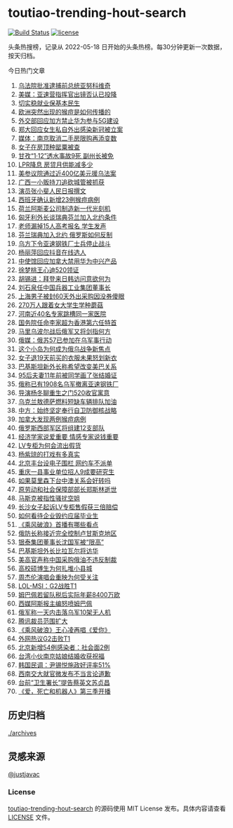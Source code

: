 <!--
 * @Author: WangLiShuai
 * @Date: 2022-05-17 14:08:06
 * @LastEditTime: 2022-05-18 14:51:18
 * @FilePath: \hot-search\toutiao-trending-hout-search\README.md
 * @Description:
-->

# toutiao-trending-hout-search

[![Build Status](https://github.com/justjavac/weibo-trending-hot-search/workflows/ci/badge.svg?branch=master)](https://github.com/wlswang/toutiao-trending-hout-search/actions) [![license](https://img.shields.io/github/license/wlswang/toutiao-trending-hout-search)](https://github.com/wlswang/toutiao-trending-hout-search/blob/master/LICENSE)

头条热搜榜，记录从 2022-05-18 日开始的头条热榜。每30分钟更新一次数据，按天归档。

今日热门文章

<!-- BEGIN -->
  <!-- 最后更新时间 Sat May 21 2022 05:14:54 GMT+0800 (China Standard Time) -->
  1. [乌法院批准逮捕前总统亚努科维奇](https://www.toutiao.com/amos_land_page/?category_name=topic_innerflow&event_type=hot_board&log_pb=%7B%22category_name%22%3A%22topic_innerflow%22%2C%22cluster_type%22%3A%226%22%2C%22enter_from%22%3A%22click_category%22%2C%22entrance_hotspot%22%3A%22outside%22%2C%22event_type%22%3A%22hot_board%22%2C%22hot_board_cluster_id%22%3A%227099779795424116770%22%2C%22hot_board_impr_id%22%3A%222022052100305201021218803805483083%22%2C%22jump_page%22%3A%22hot_board_page%22%2C%22location%22%3A%22news_hot_card%22%2C%22page_location%22%3A%22hot_board_page%22%2C%22rank%22%3A%221%22%2C%22source%22%3A%22trending_tab%22%2C%22style_id%22%3A%2240132%22%2C%22title%22%3A%22%E4%B9%8C%E6%B3%95%E9%99%A2%E6%89%B9%E5%87%86%E9%80%AE%E6%8D%95%E5%89%8D%E6%80%BB%E7%BB%9F%E4%BA%9A%E5%8A%AA%E7%A7%91%E7%BB%B4%E5%A5%87%22%7D&rank=1&style_id=40132&topic_id=7099779795424116770)
1. [美媒：亚速营指挥官出镜否认已投降](https://www.toutiao.com/amos_land_page/?category_name=topic_innerflow&event_type=hot_board&log_pb=%7B%22category_name%22%3A%22topic_innerflow%22%2C%22cluster_type%22%3A%226%22%2C%22enter_from%22%3A%22click_category%22%2C%22entrance_hotspot%22%3A%22outside%22%2C%22event_type%22%3A%22hot_board%22%2C%22hot_board_cluster_id%22%3A%227099523239163985933%22%2C%22hot_board_impr_id%22%3A%222022052100305201021218803805483083%22%2C%22jump_page%22%3A%22hot_board_page%22%2C%22location%22%3A%22news_hot_card%22%2C%22page_location%22%3A%22hot_board_page%22%2C%22rank%22%3A%228%22%2C%22source%22%3A%22trending_tab%22%2C%22style_id%22%3A%2240132%22%2C%22title%22%3A%22%E7%BE%8E%E5%AA%92%EF%BC%9A%E4%BA%9A%E9%80%9F%E8%90%A5%E6%8C%87%E6%8C%A5%E5%AE%98%E5%87%BA%E9%95%9C%E5%90%A6%E8%AE%A4%E5%B7%B2%E6%8A%95%E9%99%8D%22%7D&rank=8&style_id=40132&topic_id=7099523239163985933)
1. [切实稳就业保基本民生](https://www.toutiao.com/amos_land_page/?category_name=topic_innerflow&event_type=hot_board&log_pb=%7B%22category_name%22%3A%22topic_innerflow%22%2C%22cluster_type%22%3A%222%22%2C%22enter_from%22%3A%22click_category%22%2C%22entrance_hotspot%22%3A%22outside%22%2C%22event_type%22%3A%22hot_board%22%2C%22hot_board_cluster_id%22%3A%227098552782554136587%22%2C%22hot_board_impr_id%22%3A%222022052100305201021218803805483083%22%2C%22jump_page%22%3A%22hot_board_page%22%2C%22location%22%3A%22news_hot_card%22%2C%22page_location%22%3A%22hot_board_page%22%2C%22rank%22%3A%223%22%2C%22source%22%3A%22trending_tab%22%2C%22style_id%22%3A%2240132%22%2C%22title%22%3A%22%E5%88%87%E5%AE%9E%E7%A8%B3%E5%B0%B1%E4%B8%9A%E4%BF%9D%E5%9F%BA%E6%9C%AC%E6%B0%91%E7%94%9F%22%7D&rank=3&style_id=40132&topic_id=7098552782554136587)
1. [欧洲突然出现的猴痘是如何传播的](https://www.toutiao.com/amos_land_page/?category_name=topic_innerflow&event_type=hot_board&log_pb=%7B%22category_name%22%3A%22topic_innerflow%22%2C%22cluster_type%22%3A%221%22%2C%22enter_from%22%3A%22click_category%22%2C%22entrance_hotspot%22%3A%22outside%22%2C%22event_type%22%3A%22hot_board%22%2C%22hot_board_cluster_id%22%3A%227099228961489620493%22%2C%22hot_board_impr_id%22%3A%222022052100305201021218803805483083%22%2C%22jump_page%22%3A%22hot_board_page%22%2C%22location%22%3A%22news_hot_card%22%2C%22page_location%22%3A%22hot_board_page%22%2C%22rank%22%3A%224%22%2C%22source%22%3A%22trending_tab%22%2C%22style_id%22%3A%2240132%22%2C%22title%22%3A%22%E6%AC%A7%E6%B4%B2%E7%AA%81%E7%84%B6%E5%87%BA%E7%8E%B0%E7%9A%84%E7%8C%B4%E7%97%98%E6%98%AF%E5%A6%82%E4%BD%95%E4%BC%A0%E6%92%AD%E7%9A%84%22%7D&rank=4&style_id=40132&topic_id=7099228961489620493)
1. [外交部回应加方禁止华为参与5G建设](https://www.toutiao.com/amos_land_page/?category_name=topic_innerflow&event_type=hot_board&log_pb=%7B%22category_name%22%3A%22topic_innerflow%22%2C%22cluster_type%22%3A%225%22%2C%22enter_from%22%3A%22click_category%22%2C%22entrance_hotspot%22%3A%22outside%22%2C%22event_type%22%3A%22hot_board%22%2C%22hot_board_cluster_id%22%3A%227099724943914438174%22%2C%22hot_board_impr_id%22%3A%222022052100305201021218803805483083%22%2C%22jump_page%22%3A%22hot_board_page%22%2C%22location%22%3A%22news_hot_card%22%2C%22page_location%22%3A%22hot_board_page%22%2C%22rank%22%3A%222%22%2C%22source%22%3A%22trending_tab%22%2C%22style_id%22%3A%2240132%22%2C%22title%22%3A%22%E5%A4%96%E4%BA%A4%E9%83%A8%E5%9B%9E%E5%BA%94%E5%8A%A0%E6%96%B9%E7%A6%81%E6%AD%A2%E5%8D%8E%E4%B8%BA%E5%8F%82%E4%B8%8E5G%E5%BB%BA%E8%AE%BE%22%7D&rank=2&style_id=40132&topic_id=7099724943914438174)
1. [郑大回应女生私自外出感染新冠被立案](https://www.toutiao.com/amos_land_page/?category_name=topic_innerflow&event_type=hot_board&log_pb=%7B%22category_name%22%3A%22topic_innerflow%22%2C%22cluster_type%22%3A%220%22%2C%22enter_from%22%3A%22click_category%22%2C%22entrance_hotspot%22%3A%22outside%22%2C%22event_type%22%3A%22hot_board%22%2C%22hot_board_cluster_id%22%3A%227099423738218840067%22%2C%22hot_board_impr_id%22%3A%222022052100305201021218803805483083%22%2C%22jump_page%22%3A%22hot_board_page%22%2C%22location%22%3A%22news_hot_card%22%2C%22page_location%22%3A%22hot_board_page%22%2C%22rank%22%3A%2228%22%2C%22source%22%3A%22trending_tab%22%2C%22style_id%22%3A%2240132%22%2C%22title%22%3A%22%E9%83%91%E5%A4%A7%E5%9B%9E%E5%BA%94%E5%A5%B3%E7%94%9F%E7%A7%81%E8%87%AA%E5%A4%96%E5%87%BA%E6%84%9F%E6%9F%93%E6%96%B0%E5%86%A0%E8%A2%AB%E7%AB%8B%E6%A1%88%22%7D&rank=28&style_id=40132&topic_id=7099423738218840067)
1. [媒体：南京取消二手房限购再添变数](https://www.toutiao.com/amos_land_page/?category_name=topic_innerflow&event_type=hot_board&log_pb=%7B%22category_name%22%3A%22topic_innerflow%22%2C%22cluster_type%22%3A%222%22%2C%22enter_from%22%3A%22click_category%22%2C%22entrance_hotspot%22%3A%22outside%22%2C%22event_type%22%3A%22hot_board%22%2C%22hot_board_cluster_id%22%3A%227099709347860578308%22%2C%22hot_board_impr_id%22%3A%222022052100305201021218803805483083%22%2C%22jump_page%22%3A%22hot_board_page%22%2C%22location%22%3A%22news_hot_card%22%2C%22page_location%22%3A%22hot_board_page%22%2C%22rank%22%3A%2237%22%2C%22source%22%3A%22trending_tab%22%2C%22style_id%22%3A%2240132%22%2C%22title%22%3A%22%E5%AA%92%E4%BD%93%EF%BC%9A%E5%8D%97%E4%BA%AC%E5%8F%96%E6%B6%88%E4%BA%8C%E6%89%8B%E6%88%BF%E9%99%90%E8%B4%AD%E5%86%8D%E6%B7%BB%E5%8F%98%E6%95%B0%22%7D&rank=37&style_id=40132&topic_id=7099709347860578308)
1. [女子在房顶种罂粟被查](https://www.toutiao.com/amos_land_page/?category_name=topic_innerflow&event_type=hot_board&log_pb=%7B%22category_name%22%3A%22topic_innerflow%22%2C%22cluster_type%22%3A%220%22%2C%22enter_from%22%3A%22click_category%22%2C%22entrance_hotspot%22%3A%22outside%22%2C%22event_type%22%3A%22hot_board%22%2C%22hot_board_cluster_id%22%3A%227099588342777380896%22%2C%22hot_board_impr_id%22%3A%222022052100305201021218803805483083%22%2C%22jump_page%22%3A%22hot_board_page%22%2C%22location%22%3A%22news_hot_card%22%2C%22page_location%22%3A%22hot_board_page%22%2C%22rank%22%3A%225%22%2C%22source%22%3A%22trending_tab%22%2C%22style_id%22%3A%2240132%22%2C%22title%22%3A%22%E5%A5%B3%E5%AD%90%E5%9C%A8%E6%88%BF%E9%A1%B6%E7%A7%8D%E7%BD%82%E7%B2%9F%E8%A2%AB%E6%9F%A5%22%7D&rank=5&style_id=40132&topic_id=7099588342777380896)
1. [甘孜“1·12”透水事故9死 副州长被免](https://www.toutiao.com/amos_land_page/?category_name=topic_innerflow&event_type=hot_board&log_pb=%7B%22category_name%22%3A%22topic_innerflow%22%2C%22cluster_type%22%3A%228%22%2C%22enter_from%22%3A%22click_category%22%2C%22entrance_hotspot%22%3A%22outside%22%2C%22event_type%22%3A%22hot_board%22%2C%22hot_board_cluster_id%22%3A%227099762199182180388%22%2C%22hot_board_impr_id%22%3A%22202205210318200101501361350F7A10AD%22%2C%22jump_page%22%3A%22hot_board_page%22%2C%22location%22%3A%22news_hot_card%22%2C%22page_location%22%3A%22hot_board_page%22%2C%22rank%22%3A%2244%22%2C%22source%22%3A%22trending_tab%22%2C%22style_id%22%3A%2240132%22%2C%22title%22%3A%22%E7%94%98%E5%AD%9C%E2%80%9C1%C2%B712%E2%80%9D%E9%80%8F%E6%B0%B4%E4%BA%8B%E6%95%859%E6%AD%BB+%E5%89%AF%E5%B7%9E%E9%95%BF%E8%A2%AB%E5%85%8D%22%7D&rank=44&style_id=40132&topic_id=7099762199182180388)
1. [LPR降息 房贷月供能减多少](https://www.toutiao.com/amos_land_page/?category_name=topic_innerflow&event_type=hot_board&log_pb=%7B%22category_name%22%3A%22topic_innerflow%22%2C%22cluster_type%22%3A%221%22%2C%22enter_from%22%3A%22click_category%22%2C%22entrance_hotspot%22%3A%22outside%22%2C%22event_type%22%3A%22hot_board%22%2C%22hot_board_cluster_id%22%3A%227099309627011629069%22%2C%22hot_board_impr_id%22%3A%222022052100305201021218803805483083%22%2C%22jump_page%22%3A%22hot_board_page%22%2C%22location%22%3A%22news_hot_card%22%2C%22page_location%22%3A%22hot_board_page%22%2C%22rank%22%3A%2210%22%2C%22source%22%3A%22trending_tab%22%2C%22style_id%22%3A%2240132%22%2C%22title%22%3A%22LPR%E9%99%8D%E6%81%AF+%E6%88%BF%E8%B4%B7%E6%9C%88%E4%BE%9B%E8%83%BD%E5%87%8F%E5%A4%9A%E5%B0%91%22%7D&rank=10&style_id=40132&topic_id=7099309627011629069)
1. [美参议院通过近400亿美元援乌法案](https://www.toutiao.com/amos_land_page/?category_name=topic_innerflow&event_type=hot_board&log_pb=%7B%22category_name%22%3A%22topic_innerflow%22%2C%22cluster_type%22%3A%226%22%2C%22enter_from%22%3A%22click_category%22%2C%22entrance_hotspot%22%3A%22outside%22%2C%22event_type%22%3A%22hot_board%22%2C%22hot_board_cluster_id%22%3A%227099186324040581133%22%2C%22hot_board_impr_id%22%3A%222022052100305201021218803805483083%22%2C%22jump_page%22%3A%22hot_board_page%22%2C%22location%22%3A%22news_hot_card%22%2C%22page_location%22%3A%22hot_board_page%22%2C%22rank%22%3A%2211%22%2C%22source%22%3A%22trending_tab%22%2C%22style_id%22%3A%2240132%22%2C%22title%22%3A%22%E7%BE%8E%E5%8F%82%E8%AE%AE%E9%99%A2%E9%80%9A%E8%BF%87%E8%BF%91400%E4%BA%BF%E7%BE%8E%E5%85%83%E6%8F%B4%E4%B9%8C%E6%B3%95%E6%A1%88%22%7D&rank=11&style_id=40132&topic_id=7099186324040581133)
1. [广西一小贩持刀追砍城管被抓获](https://www.toutiao.com/amos_land_page/?category_name=topic_innerflow&event_type=hot_board&log_pb=%7B%22category_name%22%3A%22topic_innerflow%22%2C%22cluster_type%22%3A%222%22%2C%22enter_from%22%3A%22click_category%22%2C%22entrance_hotspot%22%3A%22outside%22%2C%22event_type%22%3A%22hot_board%22%2C%22hot_board_cluster_id%22%3A%227099759640598020136%22%2C%22hot_board_impr_id%22%3A%222022052100305201021218803805483083%22%2C%22jump_page%22%3A%22hot_board_page%22%2C%22location%22%3A%22news_hot_card%22%2C%22page_location%22%3A%22hot_board_page%22%2C%22rank%22%3A%2219%22%2C%22source%22%3A%22trending_tab%22%2C%22style_id%22%3A%2240132%22%2C%22title%22%3A%22%E5%B9%BF%E8%A5%BF%E4%B8%80%E5%B0%8F%E8%B4%A9%E6%8C%81%E5%88%80%E8%BF%BD%E7%A0%8D%E5%9F%8E%E7%AE%A1%E8%A2%AB%E6%8A%93%E8%8E%B7%22%7D&rank=19&style_id=40132&topic_id=7099759640598020136)
1. [演员张小斐人民日报撰文](https://www.toutiao.com/amos_land_page/?category_name=topic_innerflow&event_type=hot_board&log_pb=%7B%22category_name%22%3A%22topic_innerflow%22%2C%22cluster_type%22%3A%221%22%2C%22enter_from%22%3A%22click_category%22%2C%22entrance_hotspot%22%3A%22outside%22%2C%22event_type%22%3A%22hot_board%22%2C%22hot_board_cluster_id%22%3A%227099302825204645927%22%2C%22hot_board_impr_id%22%3A%222022052100305201021218803805483083%22%2C%22jump_page%22%3A%22hot_board_page%22%2C%22location%22%3A%22news_hot_card%22%2C%22page_location%22%3A%22hot_board_page%22%2C%22rank%22%3A%2212%22%2C%22source%22%3A%22trending_tab%22%2C%22style_id%22%3A%2240132%22%2C%22title%22%3A%22%E6%BC%94%E5%91%98%E5%BC%A0%E5%B0%8F%E6%96%90%E4%BA%BA%E6%B0%91%E6%97%A5%E6%8A%A5%E6%92%B0%E6%96%87%22%7D&rank=12&style_id=40132&topic_id=7099302825204645927)
1. [西班牙确认新增23例猴痘病例](https://www.toutiao.com/amos_land_page/?category_name=topic_innerflow&event_type=hot_board&log_pb=%7B%22category_name%22%3A%22topic_innerflow%22%2C%22cluster_type%22%3A%226%22%2C%22enter_from%22%3A%22click_category%22%2C%22entrance_hotspot%22%3A%22outside%22%2C%22event_type%22%3A%22hot_board%22%2C%22hot_board_cluster_id%22%3A%227099291902863736843%22%2C%22hot_board_impr_id%22%3A%22202205210255250101310341951253DB85%22%2C%22jump_page%22%3A%22hot_board_page%22%2C%22location%22%3A%22news_hot_card%22%2C%22page_location%22%3A%22hot_board_page%22%2C%22rank%22%3A%2241%22%2C%22source%22%3A%22trending_tab%22%2C%22style_id%22%3A%2240132%22%2C%22title%22%3A%22%E8%A5%BF%E7%8F%AD%E7%89%99%E7%A1%AE%E8%AE%A4%E6%96%B0%E5%A2%9E23%E4%BE%8B%E7%8C%B4%E7%97%98%E7%97%85%E4%BE%8B%22%7D&rank=41&style_id=40132&topic_id=7099291902863736843)
1. [荷兰阿斯麦公司制造新一代光刻机](https://www.toutiao.com/amos_land_page/?category_name=topic_innerflow&event_type=hot_board&log_pb=%7B%22category_name%22%3A%22topic_innerflow%22%2C%22cluster_type%22%3A%226%22%2C%22enter_from%22%3A%22click_category%22%2C%22entrance_hotspot%22%3A%22outside%22%2C%22event_type%22%3A%22hot_board%22%2C%22hot_board_cluster_id%22%3A%227099284599582228521%22%2C%22hot_board_impr_id%22%3A%222022052100305201021218803805483083%22%2C%22jump_page%22%3A%22hot_board_page%22%2C%22location%22%3A%22news_hot_card%22%2C%22page_location%22%3A%22hot_board_page%22%2C%22rank%22%3A%2223%22%2C%22source%22%3A%22trending_tab%22%2C%22style_id%22%3A%2240132%22%2C%22title%22%3A%22%E8%8D%B7%E5%85%B0%E9%98%BF%E6%96%AF%E9%BA%A6%E5%85%AC%E5%8F%B8%E5%88%B6%E9%80%A0%E6%96%B0%E4%B8%80%E4%BB%A3%E5%85%89%E5%88%BB%E6%9C%BA%22%7D&rank=23&style_id=40132&topic_id=7099284599582228521)
1. [匈牙利外长谈瑞典芬兰加入北约条件](https://www.toutiao.com/amos_land_page/?category_name=topic_innerflow&event_type=hot_board&log_pb=%7B%22category_name%22%3A%22topic_innerflow%22%2C%22cluster_type%22%3A%226%22%2C%22enter_from%22%3A%22click_category%22%2C%22entrance_hotspot%22%3A%22outside%22%2C%22event_type%22%3A%22hot_board%22%2C%22hot_board_cluster_id%22%3A%227099614680066293791%22%2C%22hot_board_impr_id%22%3A%22202205210148350102121921401A4F4BA2%22%2C%22jump_page%22%3A%22hot_board_page%22%2C%22location%22%3A%22news_hot_card%22%2C%22page_location%22%3A%22hot_board_page%22%2C%22rank%22%3A%2247%22%2C%22source%22%3A%22trending_tab%22%2C%22style_id%22%3A%2240132%22%2C%22title%22%3A%22%E5%8C%88%E7%89%99%E5%88%A9%E5%A4%96%E9%95%BF%E8%B0%88%E7%91%9E%E5%85%B8%E8%8A%AC%E5%85%B0%E5%8A%A0%E5%85%A5%E5%8C%97%E7%BA%A6%E6%9D%A1%E4%BB%B6%22%7D&rank=47&style_id=40132&topic_id=7099614680066293791)
1. [老师漏掉15人高考报名 学生发声](https://www.toutiao.com/amos_land_page/?category_name=topic_innerflow&event_type=hot_board&log_pb=%7B%22category_name%22%3A%22topic_innerflow%22%2C%22cluster_type%22%3A%221%22%2C%22enter_from%22%3A%22click_category%22%2C%22entrance_hotspot%22%3A%22outside%22%2C%22event_type%22%3A%22hot_board%22%2C%22hot_board_cluster_id%22%3A%227099377149249290243%22%2C%22hot_board_impr_id%22%3A%222022052100305201021218803805483083%22%2C%22jump_page%22%3A%22hot_board_page%22%2C%22location%22%3A%22news_hot_card%22%2C%22page_location%22%3A%22hot_board_page%22%2C%22rank%22%3A%2218%22%2C%22source%22%3A%22trending_tab%22%2C%22style_id%22%3A%2240132%22%2C%22title%22%3A%22%E8%80%81%E5%B8%88%E6%BC%8F%E6%8E%8915%E4%BA%BA%E9%AB%98%E8%80%83%E6%8A%A5%E5%90%8D+%E5%AD%A6%E7%94%9F%E5%8F%91%E5%A3%B0%22%7D&rank=18&style_id=40132&topic_id=7099377149249290243)
1. [芬兰瑞典加入北约 俄罗斯如何反制](https://www.toutiao.com/amos_land_page/?category_name=topic_innerflow&event_type=hot_board&log_pb=%7B%22category_name%22%3A%22topic_innerflow%22%2C%22cluster_type%22%3A%226%22%2C%22enter_from%22%3A%22click_category%22%2C%22entrance_hotspot%22%3A%22outside%22%2C%22event_type%22%3A%22hot_board%22%2C%22hot_board_cluster_id%22%3A%227099016497577590787%22%2C%22hot_board_impr_id%22%3A%222022052100305201021218803805483083%22%2C%22jump_page%22%3A%22hot_board_page%22%2C%22location%22%3A%22news_hot_card%22%2C%22page_location%22%3A%22hot_board_page%22%2C%22rank%22%3A%2217%22%2C%22source%22%3A%22trending_tab%22%2C%22style_id%22%3A%2240132%22%2C%22title%22%3A%22%E8%8A%AC%E5%85%B0%E7%91%9E%E5%85%B8%E5%8A%A0%E5%85%A5%E5%8C%97%E7%BA%A6+%E4%BF%84%E7%BD%97%E6%96%AF%E5%A6%82%E4%BD%95%E5%8F%8D%E5%88%B6%22%7D&rank=17&style_id=40132&topic_id=7099016497577590787)
1. [乌方下令亚速钢铁厂士兵停止战斗](https://www.toutiao.com/amos_land_page/?category_name=topic_innerflow&event_type=hot_board&log_pb=%7B%22category_name%22%3A%22topic_innerflow%22%2C%22cluster_type%22%3A%225%22%2C%22enter_from%22%3A%22click_category%22%2C%22entrance_hotspot%22%3A%22outside%22%2C%22event_type%22%3A%22hot_board%22%2C%22hot_board_cluster_id%22%3A%227099776292186230279%22%2C%22hot_board_impr_id%22%3A%22202205210237090101501400410D77BF93%22%2C%22jump_page%22%3A%22hot_board_page%22%2C%22location%22%3A%22news_hot_card%22%2C%22page_location%22%3A%22hot_board_page%22%2C%22rank%22%3A%2244%22%2C%22source%22%3A%22trending_tab%22%2C%22style_id%22%3A%2240132%22%2C%22title%22%3A%22%E4%B9%8C%E6%96%B9%E4%B8%8B%E4%BB%A4%E4%BA%9A%E9%80%9F%E9%92%A2%E9%93%81%E5%8E%82%E5%A3%AB%E5%85%B5%E5%81%9C%E6%AD%A2%E6%88%98%E6%96%97%22%7D&rank=44&style_id=40132&topic_id=7099776292186230279)
1. [杨丽萍回应抖音在线选人](https://www.toutiao.com/amos_land_page/?category_name=topic_innerflow&event_type=hot_board&log_pb=%7B%22category_name%22%3A%22topic_innerflow%22%2C%22cluster_type%22%3A%229%22%2C%22enter_from%22%3A%22click_category%22%2C%22entrance_hotspot%22%3A%22outside%22%2C%22event_type%22%3A%22hot_board%22%2C%22hot_board_cluster_id%22%3A%227099147836389851167%22%2C%22hot_board_impr_id%22%3A%222022052100305201021218803805483083%22%2C%22jump_page%22%3A%22hot_board_page%22%2C%22location%22%3A%22news_hot_card%22%2C%22page_location%22%3A%22hot_board_page%22%2C%22rank%22%3A%2220%22%2C%22source%22%3A%22trending_tab%22%2C%22style_id%22%3A%2240132%22%2C%22title%22%3A%22%E6%9D%A8%E4%B8%BD%E8%90%8D%E5%9B%9E%E5%BA%94%E6%8A%96%E9%9F%B3%E5%9C%A8%E7%BA%BF%E9%80%89%E4%BA%BA%22%7D&rank=20&style_id=40132&topic_id=7099147836389851167)
1. [中使馆回应加拿大禁用华为中兴产品](https://www.toutiao.com/amos_land_page/?category_name=topic_innerflow&event_type=hot_board&log_pb=%7B%22category_name%22%3A%22topic_innerflow%22%2C%22cluster_type%22%3A%225%22%2C%22enter_from%22%3A%22click_category%22%2C%22entrance_hotspot%22%3A%22outside%22%2C%22event_type%22%3A%22hot_board%22%2C%22hot_board_cluster_id%22%3A%227099622579001888269%22%2C%22hot_board_impr_id%22%3A%222022052100305201021218803805483083%22%2C%22jump_page%22%3A%22hot_board_page%22%2C%22location%22%3A%22news_hot_card%22%2C%22page_location%22%3A%22hot_board_page%22%2C%22rank%22%3A%2221%22%2C%22source%22%3A%22trending_tab%22%2C%22style_id%22%3A%2240132%22%2C%22title%22%3A%22%E4%B8%AD%E4%BD%BF%E9%A6%86%E5%9B%9E%E5%BA%94%E5%8A%A0%E6%8B%BF%E5%A4%A7%E7%A6%81%E7%94%A8%E5%8D%8E%E4%B8%BA%E4%B8%AD%E5%85%B4%E4%BA%A7%E5%93%81%22%7D&rank=21&style_id=40132&topic_id=7099622579001888269)
1. [徐梦桃王心迪520领证](https://www.toutiao.com/amos_land_page/?category_name=topic_innerflow&event_type=hot_board&log_pb=%7B%22category_name%22%3A%22topic_innerflow%22%2C%22cluster_type%22%3A%225%22%2C%22enter_from%22%3A%22click_category%22%2C%22entrance_hotspot%22%3A%22outside%22%2C%22event_type%22%3A%22hot_board%22%2C%22hot_board_cluster_id%22%3A%227099787099217333796%22%2C%22hot_board_impr_id%22%3A%2220220521010231010150132216077980E2%22%2C%22jump_page%22%3A%22hot_board_page%22%2C%22location%22%3A%22news_hot_card%22%2C%22page_location%22%3A%22hot_board_page%22%2C%22rank%22%3A%2232%22%2C%22source%22%3A%22trending_tab%22%2C%22style_id%22%3A%2240132%22%2C%22title%22%3A%22%E5%BE%90%E6%A2%A6%E6%A1%83%E7%8E%8B%E5%BF%83%E8%BF%AA520%E9%A2%86%E8%AF%81%22%7D&rank=32&style_id=40132&topic_id=7099787099217333796)
1. [胡锡进：拜登来日韩访问意欲何为](https://www.toutiao.com/amos_land_page/?category_name=topic_innerflow&event_type=hot_board&log_pb=%7B%22category_name%22%3A%22topic_innerflow%22%2C%22cluster_type%22%3A%220%22%2C%22enter_from%22%3A%22click_category%22%2C%22entrance_hotspot%22%3A%22outside%22%2C%22event_type%22%3A%22hot_board%22%2C%22hot_board_cluster_id%22%3A%227099270648802836517%22%2C%22hot_board_impr_id%22%3A%222022052100305201021218803805483083%22%2C%22jump_page%22%3A%22hot_board_page%22%2C%22location%22%3A%22news_hot_card%22%2C%22page_location%22%3A%22hot_board_page%22%2C%22rank%22%3A%2222%22%2C%22source%22%3A%22trending_tab%22%2C%22style_id%22%3A%2240132%22%2C%22title%22%3A%22%E8%83%A1%E9%94%A1%E8%BF%9B%EF%BC%9A%E6%8B%9C%E7%99%BB%E6%9D%A5%E6%97%A5%E9%9F%A9%E8%AE%BF%E9%97%AE%E6%84%8F%E6%AC%B2%E4%BD%95%E4%B8%BA%22%7D&rank=22&style_id=40132&topic_id=7099270648802836517)
1. [刘石泉任中国兵器工业集团董事长](https://www.toutiao.com/amos_land_page/?category_name=topic_innerflow&event_type=hot_board&log_pb=%7B%22category_name%22%3A%22topic_innerflow%22%2C%22cluster_type%22%3A%226%22%2C%22enter_from%22%3A%22click_category%22%2C%22entrance_hotspot%22%3A%22outside%22%2C%22event_type%22%3A%22hot_board%22%2C%22hot_board_cluster_id%22%3A%227099804692028325927%22%2C%22hot_board_impr_id%22%3A%222022052100305201021218803805483083%22%2C%22jump_page%22%3A%22hot_board_page%22%2C%22location%22%3A%22news_hot_card%22%2C%22page_location%22%3A%22hot_board_page%22%2C%22rank%22%3A%2230%22%2C%22source%22%3A%22trending_tab%22%2C%22style_id%22%3A%2240132%22%2C%22title%22%3A%22%E5%88%98%E7%9F%B3%E6%B3%89%E4%BB%BB%E4%B8%AD%E5%9B%BD%E5%85%B5%E5%99%A8%E5%B7%A5%E4%B8%9A%E9%9B%86%E5%9B%A2%E8%91%A3%E4%BA%8B%E9%95%BF%22%7D&rank=30&style_id=40132&topic_id=7099804692028325927)
1. [上海男子被封60天外出采购因没券傻眼](https://www.toutiao.com/amos_land_page/?category_name=topic_innerflow&event_type=hot_board&log_pb=%7B%22category_name%22%3A%22topic_innerflow%22%2C%22cluster_type%22%3A%220%22%2C%22enter_from%22%3A%22click_category%22%2C%22entrance_hotspot%22%3A%22outside%22%2C%22event_type%22%3A%22hot_board%22%2C%22hot_board_cluster_id%22%3A%227099668455787823135%22%2C%22hot_board_impr_id%22%3A%222022052100305201021218803805483083%22%2C%22jump_page%22%3A%22hot_board_page%22%2C%22location%22%3A%22news_hot_card%22%2C%22page_location%22%3A%22hot_board_page%22%2C%22rank%22%3A%2213%22%2C%22source%22%3A%22trending_tab%22%2C%22style_id%22%3A%2240132%22%2C%22title%22%3A%22%E4%B8%8A%E6%B5%B7%E7%94%B7%E5%AD%90%E8%A2%AB%E5%B0%8160%E5%A4%A9%E5%A4%96%E5%87%BA%E9%87%87%E8%B4%AD%E5%9B%A0%E6%B2%A1%E5%88%B8%E5%82%BB%E7%9C%BC%22%7D&rank=13&style_id=40132&topic_id=7099668455787823135)
1. [270万人跟着女大学生学种蘑菇](https://www.toutiao.com/amos_land_page/?category_name=topic_innerflow&event_type=hot_board&log_pb=%7B%22category_name%22%3A%22topic_innerflow%22%2C%22cluster_type%22%3A%221%22%2C%22enter_from%22%3A%22click_category%22%2C%22entrance_hotspot%22%3A%22outside%22%2C%22event_type%22%3A%22hot_board%22%2C%22hot_board_cluster_id%22%3A%227099070933180268578%22%2C%22hot_board_impr_id%22%3A%222022052100305201021218803805483083%22%2C%22jump_page%22%3A%22hot_board_page%22%2C%22location%22%3A%22news_hot_card%22%2C%22page_location%22%3A%22hot_board_page%22%2C%22rank%22%3A%2231%22%2C%22source%22%3A%22trending_tab%22%2C%22style_id%22%3A%2240132%22%2C%22title%22%3A%22270%E4%B8%87%E4%BA%BA%E8%B7%9F%E7%9D%80%E5%A5%B3%E5%A4%A7%E5%AD%A6%E7%94%9F%E5%AD%A6%E7%A7%8D%E8%98%91%E8%8F%87%22%7D&rank=31&style_id=40132&topic_id=7099070933180268578)
1. [河南近40名专家跳槽同一家医院](https://www.toutiao.com/amos_land_page/?category_name=topic_innerflow&event_type=hot_board&log_pb=%7B%22category_name%22%3A%22topic_innerflow%22%2C%22cluster_type%22%3A%222%22%2C%22enter_from%22%3A%22click_category%22%2C%22entrance_hotspot%22%3A%22outside%22%2C%22event_type%22%3A%22hot_board%22%2C%22hot_board_cluster_id%22%3A%227099266972013104647%22%2C%22hot_board_impr_id%22%3A%222022052100305201021218803805483083%22%2C%22jump_page%22%3A%22hot_board_page%22%2C%22location%22%3A%22news_hot_card%22%2C%22page_location%22%3A%22hot_board_page%22%2C%22rank%22%3A%226%22%2C%22source%22%3A%22trending_tab%22%2C%22style_id%22%3A%2240132%22%2C%22title%22%3A%22%E6%B2%B3%E5%8D%97%E8%BF%9140%E5%90%8D%E4%B8%93%E5%AE%B6%E8%B7%B3%E6%A7%BD%E5%90%8C%E4%B8%80%E5%AE%B6%E5%8C%BB%E9%99%A2%22%7D&rank=6&style_id=40132&topic_id=7099266972013104647)
1. [国务院任命李家超为香港第六任特首](https://www.toutiao.com/amos_land_page/?category_name=topic_innerflow&event_type=hot_board&log_pb=%7B%22category_name%22%3A%22topic_innerflow%22%2C%22cluster_type%22%3A%222%22%2C%22enter_from%22%3A%22click_category%22%2C%22entrance_hotspot%22%3A%22outside%22%2C%22event_type%22%3A%22hot_board%22%2C%22hot_board_cluster_id%22%3A%227099773796298522659%22%2C%22hot_board_impr_id%22%3A%222022052100305201021218803805483083%22%2C%22jump_page%22%3A%22hot_board_page%22%2C%22location%22%3A%22news_hot_card%22%2C%22page_location%22%3A%22hot_board_page%22%2C%22rank%22%3A%2225%22%2C%22source%22%3A%22trending_tab%22%2C%22style_id%22%3A%2240132%22%2C%22title%22%3A%22%E5%9B%BD%E5%8A%A1%E9%99%A2%E4%BB%BB%E5%91%BD%E6%9D%8E%E5%AE%B6%E8%B6%85%E4%B8%BA%E9%A6%99%E6%B8%AF%E7%AC%AC%E5%85%AD%E4%BB%BB%E7%89%B9%E9%A6%96%22%7D&rank=25&style_id=40132&topic_id=7099773796298522659)
1. [马里乌波尔战后俄军又将剑指何方](https://www.toutiao.com/amos_land_page/?category_name=topic_innerflow&event_type=hot_board&log_pb=%7B%22category_name%22%3A%22topic_innerflow%22%2C%22cluster_type%22%3A%226%22%2C%22enter_from%22%3A%22click_category%22%2C%22entrance_hotspot%22%3A%22outside%22%2C%22event_type%22%3A%22hot_board%22%2C%22hot_board_cluster_id%22%3A%227099042557950165027%22%2C%22hot_board_impr_id%22%3A%2220220521020636010130124084045F5B39%22%2C%22jump_page%22%3A%22hot_board_page%22%2C%22location%22%3A%22news_hot_card%22%2C%22page_location%22%3A%22hot_board_page%22%2C%22rank%22%3A%2243%22%2C%22source%22%3A%22trending_tab%22%2C%22style_id%22%3A%2240132%22%2C%22title%22%3A%22%E9%A9%AC%E9%87%8C%E4%B9%8C%E6%B3%A2%E5%B0%94%E6%88%98%E5%90%8E%E4%BF%84%E5%86%9B%E5%8F%88%E5%B0%86%E5%89%91%E6%8C%87%E4%BD%95%E6%96%B9%22%7D&rank=43&style_id=40132&topic_id=7099042557950165027)
1. [俄媒：俄苏57已参加在乌军事行动](https://www.toutiao.com/amos_land_page/?category_name=topic_innerflow&event_type=hot_board&log_pb=%7B%22category_name%22%3A%22topic_innerflow%22%2C%22cluster_type%22%3A%226%22%2C%22enter_from%22%3A%22click_category%22%2C%22entrance_hotspot%22%3A%22outside%22%2C%22event_type%22%3A%22hot_board%22%2C%22hot_board_cluster_id%22%3A%227099650910296473604%22%2C%22hot_board_impr_id%22%3A%222022052100305201021218803805483083%22%2C%22jump_page%22%3A%22hot_board_page%22%2C%22location%22%3A%22news_hot_card%22%2C%22page_location%22%3A%22hot_board_page%22%2C%22rank%22%3A%2238%22%2C%22source%22%3A%22trending_tab%22%2C%22style_id%22%3A%2240132%22%2C%22title%22%3A%22%E4%BF%84%E5%AA%92%EF%BC%9A%E4%BF%84%E8%8B%8F57%E5%B7%B2%E5%8F%82%E5%8A%A0%E5%9C%A8%E4%B9%8C%E5%86%9B%E4%BA%8B%E8%A1%8C%E5%8A%A8%22%7D&rank=38&style_id=40132&topic_id=7099650910296473604)
1. [这个小岛为何成为俄乌战争新焦点](https://www.toutiao.com/amos_land_page/?category_name=topic_innerflow&event_type=hot_board&log_pb=%7B%22category_name%22%3A%22topic_innerflow%22%2C%22cluster_type%22%3A%221%22%2C%22enter_from%22%3A%22click_category%22%2C%22entrance_hotspot%22%3A%22outside%22%2C%22event_type%22%3A%22hot_board%22%2C%22hot_board_cluster_id%22%3A%227099248537136791556%22%2C%22hot_board_impr_id%22%3A%222022052100305201021218803805483083%22%2C%22jump_page%22%3A%22hot_board_page%22%2C%22location%22%3A%22news_hot_card%22%2C%22page_location%22%3A%22hot_board_page%22%2C%22rank%22%3A%2226%22%2C%22source%22%3A%22trending_tab%22%2C%22style_id%22%3A%2240132%22%2C%22title%22%3A%22%E8%BF%99%E4%B8%AA%E5%B0%8F%E5%B2%9B%E4%B8%BA%E4%BD%95%E6%88%90%E4%B8%BA%E4%BF%84%E4%B9%8C%E6%88%98%E4%BA%89%E6%96%B0%E7%84%A6%E7%82%B9%22%7D&rank=26&style_id=40132&topic_id=7099248537136791556)
1. [女子退19天前买的衣服未果怒划新衣](https://www.toutiao.com/amos_land_page/?category_name=topic_innerflow&event_type=hot_board&log_pb=%7B%22category_name%22%3A%22topic_innerflow%22%2C%22cluster_type%22%3A%220%22%2C%22enter_from%22%3A%22click_category%22%2C%22entrance_hotspot%22%3A%22outside%22%2C%22event_type%22%3A%22hot_board%22%2C%22hot_board_cluster_id%22%3A%227099630590479040527%22%2C%22hot_board_impr_id%22%3A%222022052100305201021218803805483083%22%2C%22jump_page%22%3A%22hot_board_page%22%2C%22location%22%3A%22news_hot_card%22%2C%22page_location%22%3A%22hot_board_page%22%2C%22rank%22%3A%2244%22%2C%22source%22%3A%22trending_tab%22%2C%22style_id%22%3A%2240132%22%2C%22title%22%3A%22%E5%A5%B3%E5%AD%90%E9%80%8019%E5%A4%A9%E5%89%8D%E4%B9%B0%E7%9A%84%E8%A1%A3%E6%9C%8D%E6%9C%AA%E6%9E%9C%E6%80%92%E5%88%92%E6%96%B0%E8%A1%A3%22%7D&rank=44&style_id=40132&topic_id=7099630590479040527)
1. [巴基斯坦新外长称希望改变美巴关系](https://www.toutiao.com/amos_land_page/?category_name=topic_innerflow&event_type=hot_board&log_pb=%7B%22category_name%22%3A%22topic_innerflow%22%2C%22cluster_type%22%3A%226%22%2C%22enter_from%22%3A%22click_category%22%2C%22entrance_hotspot%22%3A%22outside%22%2C%22event_type%22%3A%22hot_board%22%2C%22hot_board_cluster_id%22%3A%227099241704179367971%22%2C%22hot_board_impr_id%22%3A%222022052100305201021218803805483083%22%2C%22jump_page%22%3A%22hot_board_page%22%2C%22location%22%3A%22news_hot_card%22%2C%22page_location%22%3A%22hot_board_page%22%2C%22rank%22%3A%2233%22%2C%22source%22%3A%22trending_tab%22%2C%22style_id%22%3A%2240132%22%2C%22title%22%3A%22%E5%B7%B4%E5%9F%BA%E6%96%AF%E5%9D%A6%E6%96%B0%E5%A4%96%E9%95%BF%E7%A7%B0%E5%B8%8C%E6%9C%9B%E6%94%B9%E5%8F%98%E7%BE%8E%E5%B7%B4%E5%85%B3%E7%B3%BB%22%7D&rank=33&style_id=40132&topic_id=7099241704179367971)
1. [95后夫妻11年前被同学画了张结婚证](https://www.toutiao.com/amos_land_page/?category_name=topic_innerflow&event_type=hot_board&log_pb=%7B%22category_name%22%3A%22topic_innerflow%22%2C%22cluster_type%22%3A%220%22%2C%22enter_from%22%3A%22click_category%22%2C%22entrance_hotspot%22%3A%22outside%22%2C%22event_type%22%3A%22hot_board%22%2C%22hot_board_cluster_id%22%3A%227099666012206792707%22%2C%22hot_board_impr_id%22%3A%222022052100305201021218803805483083%22%2C%22jump_page%22%3A%22hot_board_page%22%2C%22location%22%3A%22news_hot_card%22%2C%22page_location%22%3A%22hot_board_page%22%2C%22rank%22%3A%227%22%2C%22source%22%3A%22trending_tab%22%2C%22style_id%22%3A%2240132%22%2C%22title%22%3A%2295%E5%90%8E%E5%A4%AB%E5%A6%BB11%E5%B9%B4%E5%89%8D%E8%A2%AB%E5%90%8C%E5%AD%A6%E7%94%BB%E4%BA%86%E5%BC%A0%E7%BB%93%E5%A9%9A%E8%AF%81%22%7D&rank=7&style_id=40132&topic_id=7099666012206792707)
1. [俄称已有1908名乌军撤离亚速钢铁厂](https://www.toutiao.com/amos_land_page/?category_name=topic_innerflow&event_type=hot_board&log_pb=%7B%22category_name%22%3A%22topic_innerflow%22%2C%22cluster_type%22%3A%226%22%2C%22enter_from%22%3A%22click_category%22%2C%22entrance_hotspot%22%3A%22outside%22%2C%22event_type%22%3A%22hot_board%22%2C%22hot_board_cluster_id%22%3A%227099470153959604256%22%2C%22hot_board_impr_id%22%3A%222022052100305201021218803805483083%22%2C%22jump_page%22%3A%22hot_board_page%22%2C%22location%22%3A%22news_hot_card%22%2C%22page_location%22%3A%22hot_board_page%22%2C%22rank%22%3A%2247%22%2C%22source%22%3A%22trending_tab%22%2C%22style_id%22%3A%2240132%22%2C%22title%22%3A%22%E4%BF%84%E7%A7%B0%E5%B7%B2%E6%9C%891908%E5%90%8D%E4%B9%8C%E5%86%9B%E6%92%A4%E7%A6%BB%E4%BA%9A%E9%80%9F%E9%92%A2%E9%93%81%E5%8E%82%22%7D&rank=47&style_id=40132&topic_id=7099470153959604256)
1. [导演杨冬聊重生之门520收官寓意](https://www.toutiao.com/amos_land_page/?category_name=topic_innerflow&event_type=hot_board&log_pb=%7B%22category_name%22%3A%22topic_innerflow%22%2C%22cluster_type%22%3A%221%22%2C%22enter_from%22%3A%22click_category%22%2C%22entrance_hotspot%22%3A%22outside%22%2C%22event_type%22%3A%22hot_board%22%2C%22hot_board_cluster_id%22%3A%227099243952133373965%22%2C%22hot_board_impr_id%22%3A%222022052100305201021218803805483083%22%2C%22jump_page%22%3A%22hot_board_page%22%2C%22location%22%3A%22news_hot_card%22%2C%22page_location%22%3A%22hot_board_page%22%2C%22rank%22%3A%2240%22%2C%22source%22%3A%22trending_tab%22%2C%22style_id%22%3A%2240132%22%2C%22title%22%3A%22%E5%AF%BC%E6%BC%94%E6%9D%A8%E5%86%AC%E8%81%8A%E9%87%8D%E7%94%9F%E4%B9%8B%E9%97%A8520%E6%94%B6%E5%AE%98%E5%AF%93%E6%84%8F%22%7D&rank=40&style_id=40132&topic_id=7099243952133373965)
1. [乌克兰敖德萨燃料短缺车辆排队加油](https://www.toutiao.com/amos_land_page/?category_name=topic_innerflow&event_type=hot_board&log_pb=%7B%22category_name%22%3A%22topic_innerflow%22%2C%22cluster_type%22%3A%226%22%2C%22enter_from%22%3A%22click_category%22%2C%22entrance_hotspot%22%3A%22outside%22%2C%22event_type%22%3A%22hot_board%22%2C%22hot_board_cluster_id%22%3A%227099599900450488328%22%2C%22hot_board_impr_id%22%3A%2220220521010231010150132216077980E2%22%2C%22jump_page%22%3A%22hot_board_page%22%2C%22location%22%3A%22news_hot_card%22%2C%22page_location%22%3A%22hot_board_page%22%2C%22rank%22%3A%2228%22%2C%22source%22%3A%22trending_tab%22%2C%22style_id%22%3A%2240132%22%2C%22title%22%3A%22%E4%B9%8C%E5%85%8B%E5%85%B0%E6%95%96%E5%BE%B7%E8%90%A8%E7%87%83%E6%96%99%E7%9F%AD%E7%BC%BA%E8%BD%A6%E8%BE%86%E6%8E%92%E9%98%9F%E5%8A%A0%E6%B2%B9%22%7D&rank=28&style_id=40132&topic_id=7099599900450488328)
1. [中方：始终坚定奉行自卫防御核战略](https://www.toutiao.com/amos_land_page/?category_name=topic_innerflow&event_type=hot_board&log_pb=%7B%22category_name%22%3A%22topic_innerflow%22%2C%22cluster_type%22%3A%226%22%2C%22enter_from%22%3A%22click_category%22%2C%22entrance_hotspot%22%3A%22outside%22%2C%22event_type%22%3A%22hot_board%22%2C%22hot_board_cluster_id%22%3A%227099087002464682025%22%2C%22hot_board_impr_id%22%3A%222022052100305201021218803805483083%22%2C%22jump_page%22%3A%22hot_board_page%22%2C%22location%22%3A%22news_hot_card%22%2C%22page_location%22%3A%22hot_board_page%22%2C%22rank%22%3A%2216%22%2C%22source%22%3A%22trending_tab%22%2C%22style_id%22%3A%2240132%22%2C%22title%22%3A%22%E4%B8%AD%E6%96%B9%EF%BC%9A%E5%A7%8B%E7%BB%88%E5%9D%9A%E5%AE%9A%E5%A5%89%E8%A1%8C%E8%87%AA%E5%8D%AB%E9%98%B2%E5%BE%A1%E6%A0%B8%E6%88%98%E7%95%A5%22%7D&rank=16&style_id=40132&topic_id=7099087002464682025)
1. [加拿大发现两例猴痘病例](https://www.toutiao.com/amos_land_page/?category_name=topic_innerflow&event_type=hot_board&log_pb=%7B%22category_name%22%3A%22topic_innerflow%22%2C%22cluster_type%22%3A%226%22%2C%22enter_from%22%3A%22click_category%22%2C%22entrance_hotspot%22%3A%22outside%22%2C%22event_type%22%3A%22hot_board%22%2C%22hot_board_cluster_id%22%3A%227099318278404702242%22%2C%22hot_board_impr_id%22%3A%222022052100305201021218803805483083%22%2C%22jump_page%22%3A%22hot_board_page%22%2C%22location%22%3A%22news_hot_card%22%2C%22page_location%22%3A%22hot_board_page%22%2C%22rank%22%3A%2239%22%2C%22source%22%3A%22trending_tab%22%2C%22style_id%22%3A%2240132%22%2C%22title%22%3A%22%E5%8A%A0%E6%8B%BF%E5%A4%A7%E5%8F%91%E7%8E%B0%E4%B8%A4%E4%BE%8B%E7%8C%B4%E7%97%98%E7%97%85%E4%BE%8B%22%7D&rank=39&style_id=40132&topic_id=7099318278404702242)
1. [俄罗斯西部军区将组建12支部队](https://www.toutiao.com/amos_land_page/?category_name=topic_innerflow&event_type=hot_board&log_pb=%7B%22category_name%22%3A%22topic_innerflow%22%2C%22cluster_type%22%3A%226%22%2C%22enter_from%22%3A%22click_category%22%2C%22entrance_hotspot%22%3A%22outside%22%2C%22event_type%22%3A%22hot_board%22%2C%22hot_board_cluster_id%22%3A%227099757027785703456%22%2C%22hot_board_impr_id%22%3A%222022052100305201021218803805483083%22%2C%22jump_page%22%3A%22hot_board_page%22%2C%22location%22%3A%22news_hot_card%22%2C%22page_location%22%3A%22hot_board_page%22%2C%22rank%22%3A%229%22%2C%22source%22%3A%22trending_tab%22%2C%22style_id%22%3A%2240132%22%2C%22title%22%3A%22%E4%BF%84%E7%BD%97%E6%96%AF%E8%A5%BF%E9%83%A8%E5%86%9B%E5%8C%BA%E5%B0%86%E7%BB%84%E5%BB%BA12%E6%94%AF%E9%83%A8%E9%98%9F%22%7D&rank=9&style_id=40132&topic_id=7099757027785703456)
1. [经济学家说爱重要 情感专家说钱重要](https://www.toutiao.com/amos_land_page/?category_name=topic_innerflow&event_type=hot_board&log_pb=%7B%22category_name%22%3A%22topic_innerflow%22%2C%22cluster_type%22%3A%221%22%2C%22enter_from%22%3A%22click_category%22%2C%22entrance_hotspot%22%3A%22outside%22%2C%22event_type%22%3A%22hot_board%22%2C%22hot_board_cluster_id%22%3A%227098970315694440482%22%2C%22hot_board_impr_id%22%3A%222022052100305201021218803805483083%22%2C%22jump_page%22%3A%22hot_board_page%22%2C%22location%22%3A%22news_hot_card%22%2C%22page_location%22%3A%22hot_board_page%22%2C%22rank%22%3A%2236%22%2C%22source%22%3A%22trending_tab%22%2C%22style_id%22%3A%2240132%22%2C%22title%22%3A%22%E7%BB%8F%E6%B5%8E%E5%AD%A6%E5%AE%B6%E8%AF%B4%E7%88%B1%E9%87%8D%E8%A6%81+%E6%83%85%E6%84%9F%E4%B8%93%E5%AE%B6%E8%AF%B4%E9%92%B1%E9%87%8D%E8%A6%81%22%7D&rank=36&style_id=40132&topic_id=7098970315694440482)
1. [LV专柜为何会流出假货](https://www.toutiao.com/amos_land_page/?category_name=topic_innerflow&event_type=hot_board&log_pb=%7B%22category_name%22%3A%22topic_innerflow%22%2C%22cluster_type%22%3A%226%22%2C%22enter_from%22%3A%22click_category%22%2C%22entrance_hotspot%22%3A%22outside%22%2C%22event_type%22%3A%22hot_board%22%2C%22hot_board_cluster_id%22%3A%227099588691399540740%22%2C%22hot_board_impr_id%22%3A%2220220521010231010150132216077980E2%22%2C%22jump_page%22%3A%22hot_board_page%22%2C%22location%22%3A%22news_hot_card%22%2C%22page_location%22%3A%22hot_board_page%22%2C%22rank%22%3A%2237%22%2C%22source%22%3A%22trending_tab%22%2C%22style_id%22%3A%2240132%22%2C%22title%22%3A%22LV%E4%B8%93%E6%9F%9C%E4%B8%BA%E4%BD%95%E4%BC%9A%E6%B5%81%E5%87%BA%E5%81%87%E8%B4%A7%22%7D&rank=37&style_id=40132&topic_id=7099588691399540740)
1. [杨紫琼的打戏有多真实](https://www.toutiao.com/amos_land_page/?category_name=topic_innerflow&event_type=hot_board&log_pb=%7B%22category_name%22%3A%22topic_innerflow%22%2C%22cluster_type%22%3A%226%22%2C%22enter_from%22%3A%22click_category%22%2C%22entrance_hotspot%22%3A%22outside%22%2C%22event_type%22%3A%22hot_board%22%2C%22hot_board_cluster_id%22%3A%227099384551901757478%22%2C%22hot_board_impr_id%22%3A%2220220521020636010130124084045F5B39%22%2C%22jump_page%22%3A%22hot_board_page%22%2C%22location%22%3A%22news_hot_card%22%2C%22page_location%22%3A%22hot_board_page%22%2C%22rank%22%3A%2244%22%2C%22source%22%3A%22trending_tab%22%2C%22style_id%22%3A%2240132%22%2C%22title%22%3A%22%E6%9D%A8%E7%B4%AB%E7%90%BC%E7%9A%84%E6%89%93%E6%88%8F%E6%9C%89%E5%A4%9A%E7%9C%9F%E5%AE%9E%22%7D&rank=44&style_id=40132&topic_id=7099384551901757478)
1. [北京丰台设电子围栏 网约车不派单](https://www.toutiao.com/amos_land_page/?category_name=topic_innerflow&event_type=hot_board&log_pb=%7B%22category_name%22%3A%22topic_innerflow%22%2C%22cluster_type%22%3A%226%22%2C%22enter_from%22%3A%22click_category%22%2C%22entrance_hotspot%22%3A%22outside%22%2C%22event_type%22%3A%22hot_board%22%2C%22hot_board_cluster_id%22%3A%227099776946933858311%22%2C%22hot_board_impr_id%22%3A%222022052100305201021218803805483083%22%2C%22jump_page%22%3A%22hot_board_page%22%2C%22location%22%3A%22news_hot_card%22%2C%22page_location%22%3A%22hot_board_page%22%2C%22rank%22%3A%2227%22%2C%22source%22%3A%22trending_tab%22%2C%22style_id%22%3A%2240132%22%2C%22title%22%3A%22%E5%8C%97%E4%BA%AC%E4%B8%B0%E5%8F%B0%E8%AE%BE%E7%94%B5%E5%AD%90%E5%9B%B4%E6%A0%8F+%E7%BD%91%E7%BA%A6%E8%BD%A6%E4%B8%8D%E6%B4%BE%E5%8D%95%22%7D&rank=27&style_id=40132&topic_id=7099776946933858311)
1. [重庆一县事业单位招人9成要研究生](https://www.toutiao.com/amos_land_page/?category_name=topic_innerflow&event_type=hot_board&log_pb=%7B%22category_name%22%3A%22topic_innerflow%22%2C%22cluster_type%22%3A%221%22%2C%22enter_from%22%3A%22click_category%22%2C%22entrance_hotspot%22%3A%22outside%22%2C%22event_type%22%3A%22hot_board%22%2C%22hot_board_cluster_id%22%3A%227099225156987457037%22%2C%22hot_board_impr_id%22%3A%222022052100305201021218803805483083%22%2C%22jump_page%22%3A%22hot_board_page%22%2C%22location%22%3A%22news_hot_card%22%2C%22page_location%22%3A%22hot_board_page%22%2C%22rank%22%3A%2245%22%2C%22source%22%3A%22trending_tab%22%2C%22style_id%22%3A%2240132%22%2C%22title%22%3A%22%E9%87%8D%E5%BA%86%E4%B8%80%E5%8E%BF%E4%BA%8B%E4%B8%9A%E5%8D%95%E4%BD%8D%E6%8B%9B%E4%BA%BA9%E6%88%90%E8%A6%81%E7%A0%94%E7%A9%B6%E7%94%9F%22%7D&rank=45&style_id=40132&topic_id=7099225156987457037)
1. [如果莫里森下台中澳关系会好转吗](https://www.toutiao.com/amos_land_page/?category_name=topic_innerflow&event_type=hot_board&log_pb=%7B%22category_name%22%3A%22topic_innerflow%22%2C%22cluster_type%22%3A%226%22%2C%22enter_from%22%3A%22click_category%22%2C%22entrance_hotspot%22%3A%22outside%22%2C%22event_type%22%3A%22hot_board%22%2C%22hot_board_cluster_id%22%3A%227099319021933166623%22%2C%22hot_board_impr_id%22%3A%2220220521010231010150132216077980E2%22%2C%22jump_page%22%3A%22hot_board_page%22%2C%22location%22%3A%22news_hot_card%22%2C%22page_location%22%3A%22hot_board_page%22%2C%22rank%22%3A%2246%22%2C%22source%22%3A%22trending_tab%22%2C%22style_id%22%3A%2240132%22%2C%22title%22%3A%22%E5%A6%82%E6%9E%9C%E8%8E%AB%E9%87%8C%E6%A3%AE%E4%B8%8B%E5%8F%B0%E4%B8%AD%E6%BE%B3%E5%85%B3%E7%B3%BB%E4%BC%9A%E5%A5%BD%E8%BD%AC%E5%90%97%22%7D&rank=46&style_id=40132&topic_id=7099319021933166623)
1. [原劳动和社会保障部部长郑斯林逝世](https://www.toutiao.com/amos_land_page/?category_name=topic_innerflow&event_type=hot_board&log_pb=%7B%22category_name%22%3A%22topic_innerflow%22%2C%22cluster_type%22%3A%220%22%2C%22enter_from%22%3A%22click_category%22%2C%22entrance_hotspot%22%3A%22outside%22%2C%22event_type%22%3A%22hot_board%22%2C%22hot_board_cluster_id%22%3A%227099723078699057165%22%2C%22hot_board_impr_id%22%3A%222022052100305201021218803805483083%22%2C%22jump_page%22%3A%22hot_board_page%22%2C%22location%22%3A%22news_hot_card%22%2C%22page_location%22%3A%22hot_board_page%22%2C%22rank%22%3A%2241%22%2C%22source%22%3A%22trending_tab%22%2C%22style_id%22%3A%2240132%22%2C%22title%22%3A%22%E5%8E%9F%E5%8A%B3%E5%8A%A8%E5%92%8C%E7%A4%BE%E4%BC%9A%E4%BF%9D%E9%9A%9C%E9%83%A8%E9%83%A8%E9%95%BF%E9%83%91%E6%96%AF%E6%9E%97%E9%80%9D%E4%B8%96%22%7D&rank=41&style_id=40132&topic_id=7099723078699057165)
1. [马斯克被指性骚扰空姐](https://www.toutiao.com/amos_land_page/?category_name=topic_innerflow&event_type=hot_board&log_pb=%7B%22category_name%22%3A%22topic_innerflow%22%2C%22cluster_type%22%3A%222%22%2C%22enter_from%22%3A%22click_category%22%2C%22entrance_hotspot%22%3A%22outside%22%2C%22event_type%22%3A%22hot_board%22%2C%22hot_board_cluster_id%22%3A%227099587343916466184%22%2C%22hot_board_impr_id%22%3A%22202205210422380101401711601A5C017E%22%2C%22jump_page%22%3A%22hot_board_page%22%2C%22location%22%3A%22news_hot_card%22%2C%22page_location%22%3A%22hot_board_page%22%2C%22rank%22%3A%2246%22%2C%22source%22%3A%22trending_tab%22%2C%22style_id%22%3A%2240132%22%2C%22title%22%3A%22%E9%A9%AC%E6%96%AF%E5%85%8B%E8%A2%AB%E6%8C%87%E6%80%A7%E9%AA%9A%E6%89%B0%E7%A9%BA%E5%A7%90%22%7D&rank=46&style_id=40132&topic_id=7099587343916466184)
1. [长沙女子起诉LV专柜售假获三倍赔偿](https://www.toutiao.com/amos_land_page/?category_name=topic_innerflow&event_type=hot_board&log_pb=%7B%22category_name%22%3A%22topic_innerflow%22%2C%22cluster_type%22%3A%228%22%2C%22enter_from%22%3A%22click_category%22%2C%22entrance_hotspot%22%3A%22outside%22%2C%22event_type%22%3A%22hot_board%22%2C%22hot_board_cluster_id%22%3A%227099415620936007683%22%2C%22hot_board_impr_id%22%3A%222022052100305201021218803805483083%22%2C%22jump_page%22%3A%22hot_board_page%22%2C%22location%22%3A%22news_hot_card%22%2C%22page_location%22%3A%22hot_board_page%22%2C%22rank%22%3A%2215%22%2C%22source%22%3A%22trending_tab%22%2C%22style_id%22%3A%2240132%22%2C%22title%22%3A%22%E9%95%BF%E6%B2%99%E5%A5%B3%E5%AD%90%E8%B5%B7%E8%AF%89LV%E4%B8%93%E6%9F%9C%E5%94%AE%E5%81%87%E8%8E%B7%E4%B8%89%E5%80%8D%E8%B5%94%E5%81%BF%22%7D&rank=15&style_id=40132&topic_id=7099415620936007683)
1. [如何看待企业毁约应届毕业生](https://www.toutiao.com/amos_land_page/?category_name=topic_innerflow&event_type=hot_board&log_pb=%7B%22category_name%22%3A%22topic_innerflow%22%2C%22cluster_type%22%3A%221%22%2C%22enter_from%22%3A%22click_category%22%2C%22entrance_hotspot%22%3A%22outside%22%2C%22event_type%22%3A%22hot_board%22%2C%22hot_board_cluster_id%22%3A%227099752025562284067%22%2C%22hot_board_impr_id%22%3A%222022052100305201021218803805483083%22%2C%22jump_page%22%3A%22hot_board_page%22%2C%22location%22%3A%22news_hot_card%22%2C%22page_location%22%3A%22hot_board_page%22%2C%22rank%22%3A%2250%22%2C%22source%22%3A%22trending_tab%22%2C%22style_id%22%3A%2240132%22%2C%22title%22%3A%22%E5%A6%82%E4%BD%95%E7%9C%8B%E5%BE%85%E4%BC%81%E4%B8%9A%E6%AF%81%E7%BA%A6%E5%BA%94%E5%B1%8A%E6%AF%95%E4%B8%9A%E7%94%9F%22%7D&rank=50&style_id=40132&topic_id=7099752025562284067)
1. [《乘风破浪》首播有哪些看点](https://www.toutiao.com/amos_land_page/?category_name=topic_innerflow&event_type=hot_board&log_pb=%7B%22category_name%22%3A%22topic_innerflow%22%2C%22cluster_type%22%3A%222%22%2C%22enter_from%22%3A%22click_category%22%2C%22entrance_hotspot%22%3A%22outside%22%2C%22event_type%22%3A%22hot_board%22%2C%22hot_board_cluster_id%22%3A%227099348220723068928%22%2C%22hot_board_impr_id%22%3A%222022052100305201021218803805483083%22%2C%22jump_page%22%3A%22hot_board_page%22%2C%22location%22%3A%22news_hot_card%22%2C%22page_location%22%3A%22hot_board_page%22%2C%22rank%22%3A%2229%22%2C%22source%22%3A%22trending_tab%22%2C%22style_id%22%3A%2240132%22%2C%22title%22%3A%22%E3%80%8A%E4%B9%98%E9%A3%8E%E7%A0%B4%E6%B5%AA%E3%80%8B%E9%A6%96%E6%92%AD%E6%9C%89%E5%93%AA%E4%BA%9B%E7%9C%8B%E7%82%B9%22%7D&rank=29&style_id=40132&topic_id=7099348220723068928)
1. [俄防长称接近完全控制卢甘斯克地区](https://www.toutiao.com/amos_land_page/?category_name=topic_innerflow&event_type=hot_board&log_pb=%7B%22category_name%22%3A%22topic_innerflow%22%2C%22cluster_type%22%3A%222%22%2C%22enter_from%22%3A%22click_category%22%2C%22entrance_hotspot%22%3A%22outside%22%2C%22event_type%22%3A%22hot_board%22%2C%22hot_board_cluster_id%22%3A%227099754333859741710%22%2C%22hot_board_impr_id%22%3A%22202205210237090101501400410D77BF93%22%2C%22jump_page%22%3A%22hot_board_page%22%2C%22location%22%3A%22news_hot_card%22%2C%22page_location%22%3A%22hot_board_page%22%2C%22rank%22%3A%2235%22%2C%22source%22%3A%22trending_tab%22%2C%22style_id%22%3A%2240132%22%2C%22title%22%3A%22%E4%BF%84%E9%98%B2%E9%95%BF%E7%A7%B0%E6%8E%A5%E8%BF%91%E5%AE%8C%E5%85%A8%E6%8E%A7%E5%88%B6%E5%8D%A2%E7%94%98%E6%96%AF%E5%85%8B%E5%9C%B0%E5%8C%BA%22%7D&rank=35&style_id=40132&topic_id=7099754333859741710)
1. [银泰集团董事长沈国军被“限高”](https://www.toutiao.com/amos_land_page/?category_name=topic_innerflow&event_type=hot_board&log_pb=%7B%22category_name%22%3A%22topic_innerflow%22%2C%22cluster_type%22%3A%226%22%2C%22enter_from%22%3A%22click_category%22%2C%22entrance_hotspot%22%3A%22outside%22%2C%22event_type%22%3A%22hot_board%22%2C%22hot_board_cluster_id%22%3A%227099668360383692840%22%2C%22hot_board_impr_id%22%3A%222022052100305201021218803805483083%22%2C%22jump_page%22%3A%22hot_board_page%22%2C%22location%22%3A%22news_hot_card%22%2C%22page_location%22%3A%22hot_board_page%22%2C%22rank%22%3A%2224%22%2C%22source%22%3A%22trending_tab%22%2C%22style_id%22%3A%2240132%22%2C%22title%22%3A%22%E9%93%B6%E6%B3%B0%E9%9B%86%E5%9B%A2%E8%91%A3%E4%BA%8B%E9%95%BF%E6%B2%88%E5%9B%BD%E5%86%9B%E8%A2%AB%E2%80%9C%E9%99%90%E9%AB%98%E2%80%9D%22%7D&rank=24&style_id=40132&topic_id=7099668360383692840)
1. [巴基斯坦外长比拉瓦尔将访华](https://www.toutiao.com/amos_land_page/?category_name=topic_innerflow&event_type=hot_board&log_pb=%7B%22category_name%22%3A%22topic_innerflow%22%2C%22cluster_type%22%3A%224%22%2C%22enter_from%22%3A%22click_category%22%2C%22entrance_hotspot%22%3A%22outside%22%2C%22event_type%22%3A%22hot_board%22%2C%22hot_board_cluster_id%22%3A%227099484714632740904%22%2C%22hot_board_impr_id%22%3A%2220220521010231010150132216077980E2%22%2C%22jump_page%22%3A%22hot_board_page%22%2C%22location%22%3A%22news_hot_card%22%2C%22page_location%22%3A%22hot_board_page%22%2C%22rank%22%3A%2249%22%2C%22source%22%3A%22trending_tab%22%2C%22style_id%22%3A%2240132%22%2C%22title%22%3A%22%E5%B7%B4%E5%9F%BA%E6%96%AF%E5%9D%A6%E5%A4%96%E9%95%BF%E6%AF%94%E6%8B%89%E7%93%A6%E5%B0%94%E5%B0%86%E8%AE%BF%E5%8D%8E%22%7D&rank=49&style_id=40132&topic_id=7099484714632740904)
1. [美高官声称中国采购俄油不违反制裁](https://www.toutiao.com/amos_land_page/?category_name=topic_innerflow&event_type=hot_board&log_pb=%7B%22category_name%22%3A%22topic_innerflow%22%2C%22cluster_type%22%3A%226%22%2C%22enter_from%22%3A%22click_category%22%2C%22entrance_hotspot%22%3A%22outside%22%2C%22event_type%22%3A%22hot_board%22%2C%22hot_board_cluster_id%22%3A%227099642543062646784%22%2C%22hot_board_impr_id%22%3A%22202205210440490101501322150D7D4FC0%22%2C%22jump_page%22%3A%22hot_board_page%22%2C%22location%22%3A%22news_hot_card%22%2C%22page_location%22%3A%22hot_board_page%22%2C%22rank%22%3A%2235%22%2C%22source%22%3A%22trending_tab%22%2C%22style_id%22%3A%2240132%22%2C%22title%22%3A%22%E7%BE%8E%E9%AB%98%E5%AE%98%E5%A3%B0%E7%A7%B0%E4%B8%AD%E5%9B%BD%E9%87%87%E8%B4%AD%E4%BF%84%E6%B2%B9%E4%B8%8D%E8%BF%9D%E5%8F%8D%E5%88%B6%E8%A3%81%22%7D&rank=35&style_id=40132&topic_id=7099642543062646784)
1. [高校硕博生为何扎堆小县城](https://www.toutiao.com/amos_land_page/?category_name=topic_innerflow&event_type=hot_board&log_pb=%7B%22category_name%22%3A%22topic_innerflow%22%2C%22cluster_type%22%3A%221%22%2C%22enter_from%22%3A%22click_category%22%2C%22entrance_hotspot%22%3A%22outside%22%2C%22event_type%22%3A%22hot_board%22%2C%22hot_board_cluster_id%22%3A%227099698691270770699%22%2C%22hot_board_impr_id%22%3A%22202205210318200101501361350F7A10AD%22%2C%22jump_page%22%3A%22hot_board_page%22%2C%22location%22%3A%22news_hot_card%22%2C%22page_location%22%3A%22hot_board_page%22%2C%22rank%22%3A%2250%22%2C%22source%22%3A%22trending_tab%22%2C%22style_id%22%3A%2240132%22%2C%22title%22%3A%22%E9%AB%98%E6%A0%A1%E7%A1%95%E5%8D%9A%E7%94%9F%E4%B8%BA%E4%BD%95%E6%89%8E%E5%A0%86%E5%B0%8F%E5%8E%BF%E5%9F%8E%22%7D&rank=50&style_id=40132&topic_id=7099698691270770699)
1. [周杰伦演唱会重映为何受关注](https://www.toutiao.com/amos_land_page/?category_name=topic_innerflow&event_type=hot_board&log_pb=%7B%22category_name%22%3A%22topic_innerflow%22%2C%22cluster_type%22%3A%222%22%2C%22enter_from%22%3A%22click_category%22%2C%22entrance_hotspot%22%3A%22outside%22%2C%22event_type%22%3A%22hot_board%22%2C%22hot_board_cluster_id%22%3A%227099791489940586503%22%2C%22hot_board_impr_id%22%3A%222022052100305201021218803805483083%22%2C%22jump_page%22%3A%22hot_board_page%22%2C%22location%22%3A%22news_hot_card%22%2C%22page_location%22%3A%22hot_board_page%22%2C%22rank%22%3A%2234%22%2C%22source%22%3A%22trending_tab%22%2C%22style_id%22%3A%2240132%22%2C%22title%22%3A%22%E5%91%A8%E6%9D%B0%E4%BC%A6%E6%BC%94%E5%94%B1%E4%BC%9A%E9%87%8D%E6%98%A0%E4%B8%BA%E4%BD%95%E5%8F%97%E5%85%B3%E6%B3%A8%22%7D&rank=34&style_id=40132&topic_id=7099791489940586503)
1. [LOL-MSI：G2战胜T1](https://www.toutiao.com/amos_land_page/?category_name=topic_innerflow&event_type=hot_board&log_pb=%7B%22category_name%22%3A%22topic_innerflow%22%2C%22cluster_type%22%3A%222%22%2C%22enter_from%22%3A%22click_category%22%2C%22entrance_hotspot%22%3A%22outside%22%2C%22event_type%22%3A%22hot_board%22%2C%22hot_board_cluster_id%22%3A%227099423123648282628%22%2C%22hot_board_impr_id%22%3A%222022052100305201021218803805483083%22%2C%22jump_page%22%3A%22hot_board_page%22%2C%22location%22%3A%22news_hot_card%22%2C%22page_location%22%3A%22hot_board_page%22%2C%22rank%22%3A%2243%22%2C%22source%22%3A%22trending_tab%22%2C%22style_id%22%3A%2240132%22%2C%22title%22%3A%22LOL-MSI%EF%BC%9AG2%E6%88%98%E8%83%9CT1%22%7D&rank=43&style_id=40132&topic_id=7099423123648282628)
1. [姆巴佩若留队税后实际年薪8400万欧](https://www.toutiao.com/amos_land_page/?category_name=topic_innerflow&event_type=hot_board&log_pb=%7B%22category_name%22%3A%22topic_innerflow%22%2C%22cluster_type%22%3A%226%22%2C%22enter_from%22%3A%22click_category%22%2C%22entrance_hotspot%22%3A%22outside%22%2C%22event_type%22%3A%22hot_board%22%2C%22hot_board_cluster_id%22%3A%227099366833966776331%22%2C%22hot_board_impr_id%22%3A%2220220521010231010150132216077980E2%22%2C%22jump_page%22%3A%22hot_board_page%22%2C%22location%22%3A%22news_hot_card%22%2C%22page_location%22%3A%22hot_board_page%22%2C%22rank%22%3A%2238%22%2C%22source%22%3A%22trending_tab%22%2C%22style_id%22%3A%2240132%22%2C%22title%22%3A%22%E5%A7%86%E5%B7%B4%E4%BD%A9%E8%8B%A5%E7%95%99%E9%98%9F%E7%A8%8E%E5%90%8E%E5%AE%9E%E9%99%85%E5%B9%B4%E8%96%AA8400%E4%B8%87%E6%AC%A7%22%7D&rank=38&style_id=40132&topic_id=7099366833966776331)
1. [西媒阿斯报主编怒喷姆巴佩](https://www.toutiao.com/amos_land_page/?category_name=topic_innerflow&event_type=hot_board&log_pb=%7B%22category_name%22%3A%22topic_innerflow%22%2C%22cluster_type%22%3A%220%22%2C%22enter_from%22%3A%22click_category%22%2C%22entrance_hotspot%22%3A%22outside%22%2C%22event_type%22%3A%22hot_board%22%2C%22hot_board_cluster_id%22%3A%227099711299910647839%22%2C%22hot_board_impr_id%22%3A%2220220521010231010150132216077980E2%22%2C%22jump_page%22%3A%22hot_board_page%22%2C%22location%22%3A%22news_hot_card%22%2C%22page_location%22%3A%22hot_board_page%22%2C%22rank%22%3A%2243%22%2C%22source%22%3A%22trending_tab%22%2C%22style_id%22%3A%2240132%22%2C%22title%22%3A%22%E8%A5%BF%E5%AA%92%E9%98%BF%E6%96%AF%E6%8A%A5%E4%B8%BB%E7%BC%96%E6%80%92%E5%96%B7%E5%A7%86%E5%B7%B4%E4%BD%A9%22%7D&rank=43&style_id=40132&topic_id=7099711299910647839)
1. [俄军称一天内击落乌军10架无人机](https://www.toutiao.com/amos_land_page/?category_name=topic_innerflow&event_type=hot_board&log_pb=%7B%22category_name%22%3A%22topic_innerflow%22%2C%22cluster_type%22%3A%226%22%2C%22enter_from%22%3A%22click_category%22%2C%22entrance_hotspot%22%3A%22outside%22%2C%22event_type%22%3A%22hot_board%22%2C%22hot_board_cluster_id%22%3A%227099680430244233220%22%2C%22hot_board_impr_id%22%3A%22202205210131470101581671371E709390%22%2C%22jump_page%22%3A%22hot_board_page%22%2C%22location%22%3A%22news_hot_card%22%2C%22page_location%22%3A%22hot_board_page%22%2C%22rank%22%3A%229%22%2C%22source%22%3A%22trending_tab%22%2C%22style_id%22%3A%2240132%22%2C%22title%22%3A%22%E4%BF%84%E5%86%9B%E7%A7%B0%E4%B8%80%E5%A4%A9%E5%86%85%E5%87%BB%E8%90%BD%E4%B9%8C%E5%86%9B10%E6%9E%B6%E6%97%A0%E4%BA%BA%E6%9C%BA%22%7D&rank=9&style_id=40132&topic_id=7099680430244233220)
1. [腾讯裁员范围扩大](https://www.toutiao.com/amos_land_page/?category_name=topic_innerflow&event_type=hot_board&log_pb=%7B%22category_name%22%3A%22topic_innerflow%22%2C%22cluster_type%22%3A%226%22%2C%22enter_from%22%3A%22click_category%22%2C%22entrance_hotspot%22%3A%22outside%22%2C%22event_type%22%3A%22hot_board%22%2C%22hot_board_cluster_id%22%3A%227099759391238258695%22%2C%22hot_board_impr_id%22%3A%222022052100305201021218803805483083%22%2C%22jump_page%22%3A%22hot_board_page%22%2C%22location%22%3A%22news_hot_card%22%2C%22page_location%22%3A%22hot_board_page%22%2C%22rank%22%3A%2246%22%2C%22source%22%3A%22trending_tab%22%2C%22style_id%22%3A%2240132%22%2C%22title%22%3A%22%E8%85%BE%E8%AE%AF%E8%A3%81%E5%91%98%E8%8C%83%E5%9B%B4%E6%89%A9%E5%A4%A7%22%7D&rank=46&style_id=40132&topic_id=7099759391238258695)
1. [《乘风破浪》王心凌再唱《爱你》](https://www.toutiao.com/amos_land_page/?category_name=topic_innerflow&event_type=hot_board&log_pb=%7B%22category_name%22%3A%22topic_innerflow%22%2C%22cluster_type%22%3A%229%22%2C%22enter_from%22%3A%22click_category%22%2C%22entrance_hotspot%22%3A%22outside%22%2C%22event_type%22%3A%22hot_board%22%2C%22hot_board_cluster_id%22%3A%227099499656127709222%22%2C%22hot_board_impr_id%22%3A%222022052100305201021218803805483083%22%2C%22jump_page%22%3A%22hot_board_page%22%2C%22location%22%3A%22news_hot_card%22%2C%22page_location%22%3A%22hot_board_page%22%2C%22rank%22%3A%2249%22%2C%22source%22%3A%22trending_tab%22%2C%22style_id%22%3A%2240132%22%2C%22title%22%3A%22%E3%80%8A%E4%B9%98%E9%A3%8E%E7%A0%B4%E6%B5%AA%E3%80%8B%E7%8E%8B%E5%BF%83%E5%87%8C%E5%86%8D%E5%94%B1%E3%80%8A%E7%88%B1%E4%BD%A0%E3%80%8B%22%7D&rank=49&style_id=40132&topic_id=7099499656127709222)
1. [外网热议G2击败T1](https://www.toutiao.com/amos_land_page/?category_name=topic_innerflow&event_type=hot_board&log_pb=%7B%22category_name%22%3A%22topic_innerflow%22%2C%22cluster_type%22%3A%226%22%2C%22enter_from%22%3A%22click_category%22%2C%22entrance_hotspot%22%3A%22outside%22%2C%22event_type%22%3A%22hot_board%22%2C%22hot_board_cluster_id%22%3A%227099756701121216512%22%2C%22hot_board_impr_id%22%3A%22202205210148350102121921401A4F4BA2%22%2C%22jump_page%22%3A%22hot_board_page%22%2C%22location%22%3A%22news_hot_card%22%2C%22page_location%22%3A%22hot_board_page%22%2C%22rank%22%3A%2249%22%2C%22source%22%3A%22trending_tab%22%2C%22style_id%22%3A%2240132%22%2C%22title%22%3A%22%E5%A4%96%E7%BD%91%E7%83%AD%E8%AE%AEG2%E5%87%BB%E8%B4%A5T1%22%7D&rank=49&style_id=40132&topic_id=7099756701121216512)
1. [北京新增54例感染者：社会面2例](https://www.toutiao.com/amos_land_page/?category_name=topic_innerflow&event_type=hot_board&log_pb=%7B%22category_name%22%3A%22topic_innerflow%22%2C%22cluster_type%22%3A%222%22%2C%22enter_from%22%3A%22click_category%22%2C%22entrance_hotspot%22%3A%22outside%22%2C%22event_type%22%3A%22hot_board%22%2C%22hot_board_cluster_id%22%3A%227098991354071973922%22%2C%22hot_board_impr_id%22%3A%2220220521010231010150132216077980E2%22%2C%22jump_page%22%3A%22hot_board_page%22%2C%22location%22%3A%22news_hot_card%22%2C%22page_location%22%3A%22hot_board_page%22%2C%22rank%22%3A%2248%22%2C%22source%22%3A%22trending_tab%22%2C%22style_id%22%3A%2240132%22%2C%22title%22%3A%22%E5%8C%97%E4%BA%AC%E6%96%B0%E5%A2%9E54%E4%BE%8B%E6%84%9F%E6%9F%93%E8%80%85%EF%BC%9A%E7%A4%BE%E4%BC%9A%E9%9D%A22%E4%BE%8B%22%7D&rank=48&style_id=40132&topic_id=7098991354071973922)
1. [台湾小伙南京姑娘结婚收获祝福](https://www.toutiao.com/amos_land_page/?category_name=topic_innerflow&event_type=hot_board&log_pb=%7B%22category_name%22%3A%22topic_innerflow%22%2C%22cluster_type%22%3A%226%22%2C%22enter_from%22%3A%22click_category%22%2C%22entrance_hotspot%22%3A%22outside%22%2C%22event_type%22%3A%22hot_board%22%2C%22hot_board_cluster_id%22%3A%227098963412708753423%22%2C%22hot_board_impr_id%22%3A%222022052100305201021218803805483083%22%2C%22jump_page%22%3A%22hot_board_page%22%2C%22location%22%3A%22news_hot_card%22%2C%22page_location%22%3A%22hot_board_page%22%2C%22rank%22%3A%2232%22%2C%22source%22%3A%22trending_tab%22%2C%22style_id%22%3A%2240132%22%2C%22title%22%3A%22%E5%8F%B0%E6%B9%BE%E5%B0%8F%E4%BC%99%E5%8D%97%E4%BA%AC%E5%A7%91%E5%A8%98%E7%BB%93%E5%A9%9A%E6%94%B6%E8%8E%B7%E7%A5%9D%E7%A6%8F%22%7D&rank=32&style_id=40132&topic_id=7098963412708753423)
1. [韩国民调：尹锡悦施政好评率51%](https://www.toutiao.com/amos_land_page/?category_name=topic_innerflow&event_type=hot_board&log_pb=%7B%22category_name%22%3A%22topic_innerflow%22%2C%22cluster_type%22%3A%226%22%2C%22enter_from%22%3A%22click_category%22%2C%22entrance_hotspot%22%3A%22outside%22%2C%22event_type%22%3A%22hot_board%22%2C%22hot_board_cluster_id%22%3A%227099701089708015649%22%2C%22hot_board_impr_id%22%3A%222022052100305201021218803805483083%22%2C%22jump_page%22%3A%22hot_board_page%22%2C%22location%22%3A%22news_hot_card%22%2C%22page_location%22%3A%22hot_board_page%22%2C%22rank%22%3A%2214%22%2C%22source%22%3A%22trending_tab%22%2C%22style_id%22%3A%2240132%22%2C%22title%22%3A%22%E9%9F%A9%E5%9B%BD%E6%B0%91%E8%B0%83%EF%BC%9A%E5%B0%B9%E9%94%A1%E6%82%A6%E6%96%BD%E6%94%BF%E5%A5%BD%E8%AF%84%E7%8E%8751%25%22%7D&rank=14&style_id=40132&topic_id=7099701089708015649)
1. [西南交大就官微发布不当言论道歉](https://www.toutiao.com/amos_land_page/?category_name=topic_innerflow&event_type=hot_board&log_pb=%7B%22category_name%22%3A%22topic_innerflow%22%2C%22cluster_type%22%3A%220%22%2C%22enter_from%22%3A%22click_category%22%2C%22entrance_hotspot%22%3A%22outside%22%2C%22event_type%22%3A%22hot_board%22%2C%22hot_board_cluster_id%22%3A%227099734920909553672%22%2C%22hot_board_impr_id%22%3A%222022052100305201021218803805483083%22%2C%22jump_page%22%3A%22hot_board_page%22%2C%22location%22%3A%22news_hot_card%22%2C%22page_location%22%3A%22hot_board_page%22%2C%22rank%22%3A%2235%22%2C%22source%22%3A%22trending_tab%22%2C%22style_id%22%3A%2240132%22%2C%22title%22%3A%22%E8%A5%BF%E5%8D%97%E4%BA%A4%E5%A4%A7%E5%B0%B1%E5%AE%98%E5%BE%AE%E5%8F%91%E5%B8%83%E4%B8%8D%E5%BD%93%E8%A8%80%E8%AE%BA%E9%81%93%E6%AD%89%22%7D&rank=35&style_id=40132&topic_id=7099734920909553672)
1. [台前“卫生署长”提告蔡英文苏贞昌](https://www.toutiao.com/amos_land_page/?category_name=topic_innerflow&event_type=hot_board&log_pb=%7B%22category_name%22%3A%22topic_innerflow%22%2C%22cluster_type%22%3A%226%22%2C%22enter_from%22%3A%22click_category%22%2C%22entrance_hotspot%22%3A%22outside%22%2C%22event_type%22%3A%22hot_board%22%2C%22hot_board_cluster_id%22%3A%227099657541692424223%22%2C%22hot_board_impr_id%22%3A%222022052100305201021218803805483083%22%2C%22jump_page%22%3A%22hot_board_page%22%2C%22location%22%3A%22news_hot_card%22%2C%22page_location%22%3A%22hot_board_page%22%2C%22rank%22%3A%2242%22%2C%22source%22%3A%22trending_tab%22%2C%22style_id%22%3A%2240132%22%2C%22title%22%3A%22%E5%8F%B0%E5%89%8D%E2%80%9C%E5%8D%AB%E7%94%9F%E7%BD%B2%E9%95%BF%E2%80%9D%E6%8F%90%E5%91%8A%E8%94%A1%E8%8B%B1%E6%96%87%E8%8B%8F%E8%B4%9E%E6%98%8C%22%7D&rank=42&style_id=40132&topic_id=7099657541692424223)
1. [《爱，死亡和机器人》第三季开播](https://www.toutiao.com/amos_land_page/?category_name=topic_innerflow&event_type=hot_board&log_pb=%7B%22category_name%22%3A%22topic_innerflow%22%2C%22cluster_type%22%3A%226%22%2C%22enter_from%22%3A%22click_category%22%2C%22entrance_hotspot%22%3A%22outside%22%2C%22event_type%22%3A%22hot_board%22%2C%22hot_board_cluster_id%22%3A%227099322168097374220%22%2C%22hot_board_impr_id%22%3A%222022052100305201021218803805483083%22%2C%22jump_page%22%3A%22hot_board_page%22%2C%22location%22%3A%22news_hot_card%22%2C%22page_location%22%3A%22hot_board_page%22%2C%22rank%22%3A%2248%22%2C%22source%22%3A%22trending_tab%22%2C%22style_id%22%3A%2240132%22%2C%22title%22%3A%22%E3%80%8A%E7%88%B1%EF%BC%8C%E6%AD%BB%E4%BA%A1%E5%92%8C%E6%9C%BA%E5%99%A8%E4%BA%BA%E3%80%8B%E7%AC%AC%E4%B8%89%E5%AD%A3%E5%BC%80%E6%92%AD%22%7D&rank=48&style_id=40132&topic_id=7099322168097374220)
  <!-- END -->

## 历史归档

[./archives](./archives)

## 灵感来源

[@justjavac](https://github.com/justjavac)

### License

[toutiao-trending-hout-search](https://github.com/wlswang/toutiao-trending-hout-search)
的源码使用 MIT License 发布。具体内容请查看 [LICENSE](./LICENSE) 文件。
